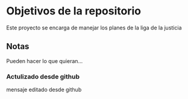 # Objetivos de la repositorio

Este proyecto se encarga de manejar los planes de la liga de la justicia


## Notas
Pueden hacer lo que quieran...

### Actulizado desde github
mensaje editado desde github
